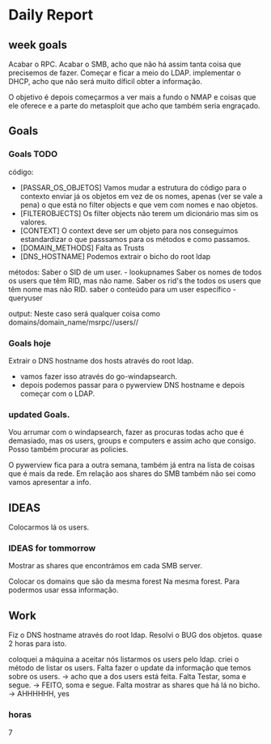 # Daily Report

## week goals
Acabar o RPC.
Acabar o SMB, acho que não há assim tanta coisa que precisemos de fazer.
Começar e ficar a meio do LDAP.
implementar o DHCP, acho que não será muito díficil obter a informação.

O objetivo é depois começarmos a ver mais a fundo o NMAP e coisas que ele oferece 
e a parte do metasploit que acho que também seria engraçado.


## Goals 

### Goals TODO
código:
+ [PASSAR_OS_OBJETOS] Vamos mudar a estrutura do código para o contexto enviar já os objetos em vez de os nomes, apenas (ver se vale a pena) o que está no filter objects e que vem com nomes e nao objetos.
+ [FILTEROBJECTS] Os filter objects não terem um dicionário mas sim os valores. 
+ [CONTEXT] O context deve ser um objeto para nos conseguimos estandardizar o que passsamos para os métodos e como passamos.
+ [DOMAIN_METHODS] Falta as Trusts
+ [DNS_HOSTNAME] Podemos extrair o bicho do root ldap 

métodos:
Saber o SID de um user. - lookupnames
Saber os nomes de todos os users que têm RID, mas não name.
Saber os rid's the todos os users que têm nome mas não RID. 
saber o conteúdo para um user específico - queryuser 

output:
Neste caso será qualquer coisa como domains/domain_name/msrpc/<msrpc-server-ip>/users/<user>/


### Goals hoje
Extrair o DNS hostname dos hosts através do root ldap.
- vamos fazer isso através do go-windapsearch. 
- depois podemos passar para o pywerview
DNS hostname e depois começar com o LDAP.




### updated Goals.
Vou arrumar com o windapsearch, fazer as procuras todas acho que é demasiado, mas os users, groups e computers e assim acho que consigo.
Posso também procurar as policies. 


O pywerview fica para a outra semana, também já entra na lista de coisas que é mais da rede.
Em relação aos shares do SMB também não sei como vamos apresentar a info.





## IDEAS
Colocarmos lá os users. 

### IDEAS for tommorrow
Mostrar as shares que encontrámos em cada SMB server.

Colocar os domains que são da mesma forest Na mesma forest. 
Para podermos usar essa informação.


## Work
Fiz o DNS hostname através do root ldap.
Resolvi o BUG dos objetos. quase 2 horas para isto.

coloquei a máquina a aceitar nós listarmos os users pelo ldap.
criei o método de listar os users.
Falta fazer o update da informação que temos sobre os users.
	-> acho que a dos users está feita. Falta Testar, soma e segue.
	-> FEITO, soma e segue.
Falta mostrar as shares que há lá no bicho. 
	-> AHHHHHH, yes


### horas
7